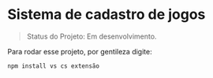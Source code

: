  <h1>Sistema de cadastro de jogos</h1>

  > Status do Projeto: Em desenvolvimento.

Para rodar esse projeto, por gentileza digite:

```
npm install vs cs extensão
```

